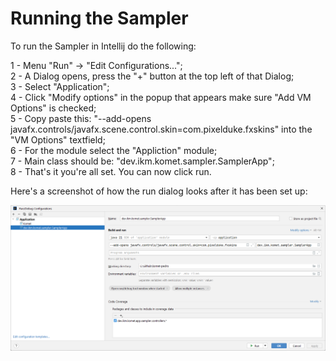 # Running the Sampler

To run the Sampler in Intellij do the following:  

1 - Menu "Run" -> "Edit Configurations...";  
2 - A Dialog opens, press the "+" button at the top left of that Dialog;  
3 - Select "Application";  
4 - Click "Modify options" in the popup that appears make sure "Add VM Options" is checked;    
5 - Copy paste this: "--add-opens javafx.controls/javafx.scene.control.skin=com.pixelduke.fxskins" into the "VM Options" textfield;    
6 - For the module select the "Appliction" module;   
7 - Main class should be: "dev.ikm.komet.sampler.SamplerApp";        
8 - That's it you're all set. You can now click run.  

Here's a screenshot of how the run dialog looks after it has been set up:

![Sampler App Run Dialog](sampler_app_run_dialog.png)